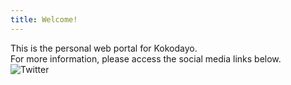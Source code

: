 ```yaml
---
title: Welcome!
---
```

This is the personal web portal for Kokodayo.  
For more information, please access the social media links below.  
![Twitter](/_includes/social_icons/twitter.svg)
